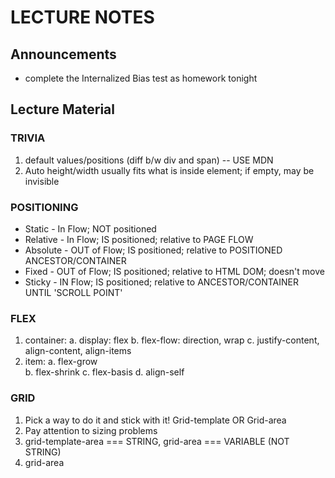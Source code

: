 # LECTURE NOTES

## Announcements

- complete the Internalized Bias test as homework tonight

## Lecture Material

### TRIVIA

1. default values/positions (diff b/w div and span) -- USE MDN
2. Auto height/width usually fits what is inside element; if empty, may be invisible

### POSITIONING

- Static - In Flow; NOT positioned
- Relative - In Flow; IS positioned; relative to PAGE FLOW
- Absolute - OUT of Flow; IS positioned; relative to POSITIONED ANCESTOR/CONTAINER
- Fixed - OUT of Flow; IS positioned; relative to HTML DOM; doesn't move
- Sticky - IN Flow; IS positioned; relative to ANCESTOR/CONTAINER UNTIL 'SCROLL POINT'

### FLEX

1. container:
  a. display: flex
  b. flex-flow: direction, wrap
  c. justify-content, align-content, align-items
2. item:
  a. flex-grow  
  b. flex-shrink
  c. flex-basis
  d. align-self

### GRID

1. Pick a way to do it and stick with it! Grid-template OR Grid-area
2. Pay attention to sizing problems
3. grid-template-area === STRING, grid-area === VARIABLE (NOT STRING)
4. grid-area

